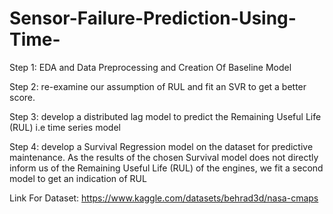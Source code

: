 # Sensor-Failure-Prediction-Using-Time-
Step 1:
EDA and Data Preprocessing and Creation Of Baseline Model

Step 2:
re-examine our assumption of RUL and fit an SVR to get a better score.

Step 3:
develop a distributed lag model to predict the Remaining Useful Life (RUL) i.e time series model

Step 4:
develop a Survival Regression model on the  dataset for predictive maintenance. As the results of the chosen Survival model does not directly inform us of the Remaining Useful Life (RUL) of the engines, we fit a second model to get an indication of RUL

Link For Dataset:
https://www.kaggle.com/datasets/behrad3d/nasa-cmaps
